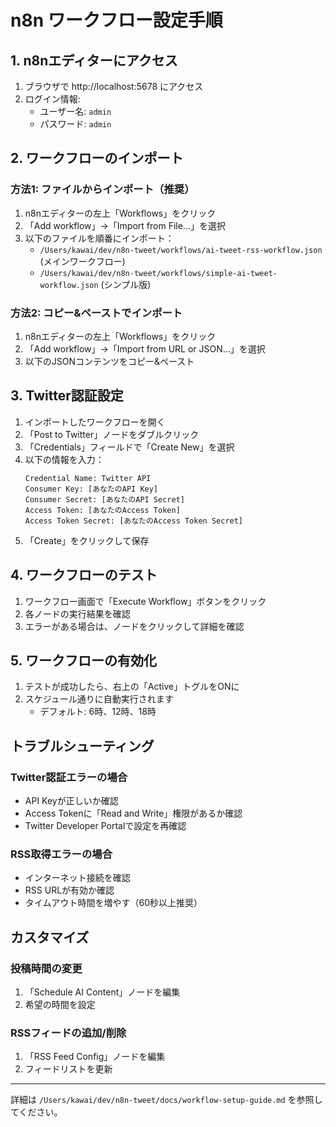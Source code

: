 # n8n ワークフロー設定手順

## 1. n8nエディターにアクセス
1. ブラウザで http://localhost:5678 にアクセス
2. ログイン情報:
   - ユーザー名: `admin`
   - パスワード: `admin`

## 2. ワークフローのインポート

### 方法1: ファイルからインポート（推奨）
1. n8nエディターの左上「Workflows」をクリック
2. 「Add workflow」→「Import from File...」を選択
3. 以下のファイルを順番にインポート：
   - `/Users/kawai/dev/n8n-tweet/workflows/ai-tweet-rss-workflow.json` (メインワークフロー)
   - `/Users/kawai/dev/n8n-tweet/workflows/simple-ai-tweet-workflow.json` (シンプル版)

### 方法2: コピー&ペーストでインポート
1. n8nエディターの左上「Workflows」をクリック
2. 「Add workflow」→「Import from URL or JSON...」を選択
3. 以下のJSONコンテンツをコピー&ペースト

## 3. Twitter認証設定

1. インポートしたワークフローを開く
2. 「Post to Twitter」ノードをダブルクリック
3. 「Credentials」フィールドで「Create New」を選択
4. 以下の情報を入力：
   ```
   Credential Name: Twitter API
   Consumer Key: [あなたのAPI Key]
   Consumer Secret: [あなたのAPI Secret]
   Access Token: [あなたのAccess Token]
   Access Token Secret: [あなたのAccess Token Secret]
   ```
5. 「Create」をクリックして保存

## 4. ワークフローのテスト

1. ワークフロー画面で「Execute Workflow」ボタンをクリック
2. 各ノードの実行結果を確認
3. エラーがある場合は、ノードをクリックして詳細を確認

## 5. ワークフローの有効化

1. テストが成功したら、右上の「Active」トグルをONに
2. スケジュール通りに自動実行されます
   - デフォルト: 6時、12時、18時

## トラブルシューティング

### Twitter認証エラーの場合
- API Keyが正しいか確認
- Access Tokenに「Read and Write」権限があるか確認
- Twitter Developer Portalで設定を再確認

### RSS取得エラーの場合
- インターネット接続を確認
- RSS URLが有効か確認
- タイムアウト時間を増やす（60秒以上推奨）

## カスタマイズ

### 投稿時間の変更
1. 「Schedule AI Content」ノードを編集
2. 希望の時間を設定

### RSSフィードの追加/削除
1. 「RSS Feed Config」ノードを編集
2. フィードリストを更新

---

詳細は `/Users/kawai/dev/n8n-tweet/docs/workflow-setup-guide.md` を参照してください。
